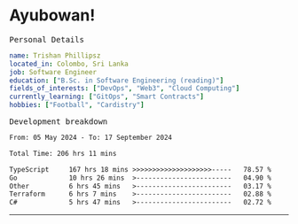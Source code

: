 # Ayubowan!

<samp>Personal Details</samp>

```yaml
name: Trishan Phillipsz
located_in: Colombo, Sri Lanka
job: Software Engineer
education: ["B.Sc. in Software Engineering (reading)"]
fields_of_interests: ["DevOps", "Web3", "Cloud Computing"]
currently_learning: ["GitOps", "Smart Contracts"]
hobbies: ["Football", "Cardistry"]
```

<samp>Development breakdown</samp>

<!--START_SECTION:waka-->

```txt
From: 05 May 2024 - To: 17 September 2024

Total Time: 206 hrs 11 mins

TypeScript     167 hrs 18 mins >>>>>>>>>>>>>>>>>>>>-----   78.57 %
Go             10 hrs 26 mins  >------------------------   04.90 %
Other          6 hrs 45 mins   >------------------------   03.17 %
Terraform      6 hrs 7 mins    >------------------------   02.88 %
C#             5 hrs 47 mins   >------------------------   02.72 %
```

<!--END_SECTION:waka-->

---
